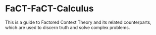 # FaCT-FaCT-Calculus
This is a guide to Factored Context Theory and its related counterparts, which are used to discern truth and solve complex problems.
